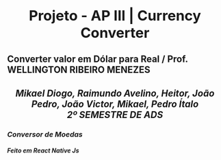 
### <b><h1 align="center">Projeto - AP III | Currency Converter</h1></b>
## <p>Converter valor em Dólar para Real / Prof. WELLINGTON RIBEIRO MENEZES</p>
<h3></h3>
<h2 align="center"><i> Mikael Diogo, Raimundo Avelino, Heitor, João Pedro, João Victor, Mikael, Pedro Ítalo <br> 2º SEMESTRE DE ADS </h2>


<h3>Conversor de Moedas</h3>
<h4>Feito em React Native Js</h4>
<img src=>

